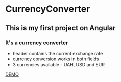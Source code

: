 # CurrencyConverter

## This is my first project on Angular

### It's a currency converter

  - header contains the current exchange rate
  - currency conversion works in both fields
  - 3 currencies available - UAH, USD and EUR


[DEMO](https://vladskoromnyi.github.io/angular-currency-converter/)

